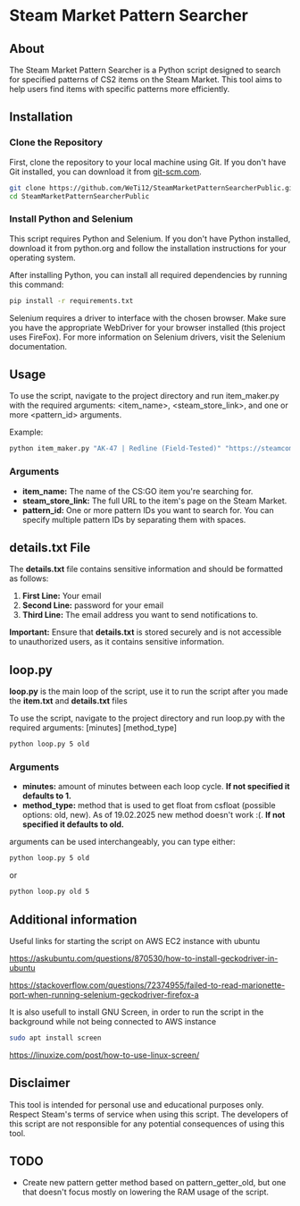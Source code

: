 # Steam Market Pattern Searcher

## About
The Steam Market Pattern Searcher is a Python script designed to search for specified patterns of CS2 items on the Steam Market. This tool aims to help users find items with specific patterns more efficiently.

## Installation

### Clone the Repository

First, clone the repository to your local machine using Git. If you don't have Git installed, you can download it from [git-scm.com](https://git-scm.com/).

```bash
git clone https://github.com/WeTi12/SteamMarketPatternSearcherPublic.git
cd SteamMarketPatternSearcherPublic
```

### Install Python and Selenium
This script requires Python and Selenium. If you don't have Python installed, download it from python.org and follow the installation instructions for your operating system.

After installing Python, you can install all required dependencies by running this command:

```bash
pip install -r requirements.txt
```

Selenium requires a driver to interface with the chosen browser. Make sure you have the appropriate WebDriver for your browser installed (this project uses FireFox). For more information on Selenium drivers, visit the Selenium documentation.

## Usage
To use the script, navigate to the project directory and run item_maker.py with the required arguments: <item_name>, <steam_store_link>, and one or more <pattern_id> arguments.

Example:

```bash
python item_maker.py "AK-47 | Redline (Field-Tested)" "https://steamcommunity.com/market/listings/730/AK-47%20|%20Redline%20(Field-Tested)" 101 102 103
```
### Arguments
- **item_name:** The name of the CS:GO item you're searching for.
- **steam_store_link:** The full URL to the item's page on the Steam Market.
- **pattern_id:** One or more pattern IDs you want to search for. You can specify multiple pattern IDs by separating them with spaces.

## details.txt File
The **details.txt** file contains sensitive information and should be formatted as follows:
1. **First Line:** Your email
2. **Second Line:** password for your email
3. **Third Line:** The email address you want to send notifications to.

**Important:** Ensure that **details.txt** is stored securely and is not accessible to unauthorized users, as it contains sensitive information.

## loop.py
**loop.py** is the main loop of the script, use it to run the script after you made the **item.txt** and **details.txt** files

To use the script, navigate to the project directory and run loop.py with the required arguments: [minutes] [method_type]

```bash
python loop.py 5 old
```
### Arguments
- **minutes:** amount of minutes between each loop cycle. **If not specified it defaults to 1.**
- **method_type:** method that is used to get float from csfloat (possible options: old, new). As of 19.02.2025 new method doesn't work :(. **If not specified it defaults to old.**

arguments can be used interchangeably, you can type either:
```bash
python loop.py 5 old
```
or
```bash
python loop.py old 5
```

## Additional information

Useful links for starting the script on AWS EC2  instance with ubuntu

https://askubuntu.com/questions/870530/how-to-install-geckodriver-in-ubuntu

https://stackoverflow.com/questions/72374955/failed-to-read-marionette-port-when-running-selenium-geckodriver-firefox-a

It is also usefull to install GNU Screen, in order to run the script in the background while not being connected to AWS instance
```bash
sudo apt install screen
```
https://linuxize.com/post/how-to-use-linux-screen/

## Disclaimer
This tool is intended for personal use and educational purposes only. Respect Steam's terms of service when using this script. The developers of this script are not responsible for any potential consequences of using this tool.

## TODO
- Create new pattern getter method based on pattern_getter_old, but one that doesn't focus mostly on lowering the RAM usage of the script.
